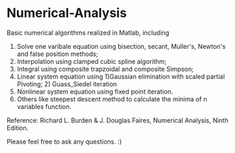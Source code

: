 # Numerical-Analysis

Basic numerical algorithms realized in Matlab, including

1. Solve one varibale equation using bisection, secant, Muller's, Newton's and false position methods;
2. Interpolation using clamped cubic spline algorithm;
3. Integral using composite trapzoidal and composite Simpson;
4. Linear system equation using 1)Gaussian elimination with scaled partial Pivoting; 2) Guass_Siedel iteration
5. Nonlinear system equation using fixed point iteration.
6. Others like steepest descent method to calculate the minima of n variables function.

Reference: Richard L. Burden & J. Douglas Faires, Numerical Analysis, Ninth Edition.

Please feel free to ask any questions.
:)
